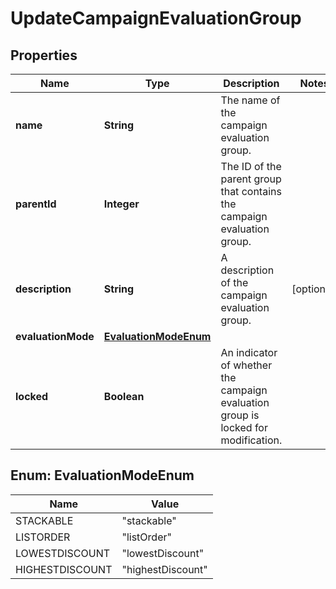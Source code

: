 

# UpdateCampaignEvaluationGroup


## Properties

Name | Type | Description | Notes
------------ | ------------- | ------------- | -------------
**name** | **String** | The name of the campaign evaluation group. | 
**parentId** | **Integer** | The ID of the parent group that contains the campaign evaluation group. | 
**description** | **String** | A description of the campaign evaluation group. |  [optional]
**evaluationMode** | [**EvaluationModeEnum**](#EvaluationModeEnum) |  | 
**locked** | **Boolean** | An indicator of whether the campaign evaluation group is locked for modification. | 



## Enum: EvaluationModeEnum

Name | Value
---- | -----
STACKABLE | &quot;stackable&quot;
LISTORDER | &quot;listOrder&quot;
LOWESTDISCOUNT | &quot;lowestDiscount&quot;
HIGHESTDISCOUNT | &quot;highestDiscount&quot;



